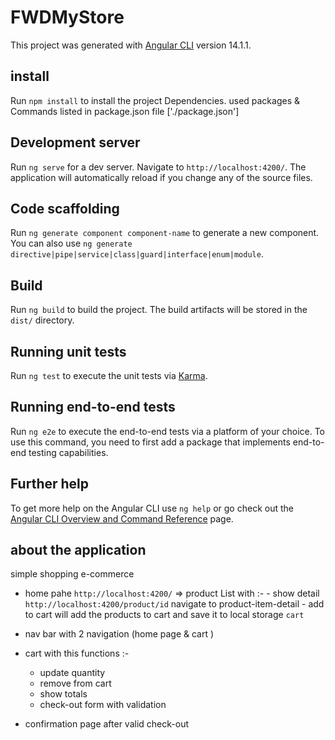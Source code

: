 # FWDMyStore

This project was generated with [Angular CLI](https://github.com/angular/angular-cli) version 14.1.1.

## install

Run `npm install` to install the project Dependencies.
used packages & Commands listed in package.json file ['./package.json']

## Development server

Run `ng serve` for a dev server. Navigate to `http://localhost:4200/`. The application will automatically reload if you change any of the source files.

## Code scaffolding

Run `ng generate component component-name` to generate a new component. You can also use `ng generate directive|pipe|service|class|guard|interface|enum|module`.

## Build

Run `ng build` to build the project. The build artifacts will be stored in the `dist/` directory.

## Running unit tests

Run `ng test` to execute the unit tests via [Karma](https://karma-runner.github.io).

## Running end-to-end tests

Run `ng e2e` to execute the end-to-end tests via a platform of your choice. To use this command, you need to first add a package that implements end-to-end testing capabilities.

## Further help

To get more help on the Angular CLI use `ng help` or go check out the [Angular CLI Overview and Command Reference](https://angular.io/cli) page.

## about the application

simple shopping e-commerce

- home pahe `http://localhost:4200/` => product List with :- - show detail `http://localhost:4200/product/id` navigate to product-item-detail - add to cart will add the products to cart and save it to local storage `cart`
- nav bar with 2 navigation (home page & cart )

- cart with this functions :-

  - update quantity
  - remove from cart
  - show totals
  - check-out form with validation

- confirmation page after valid check-out
